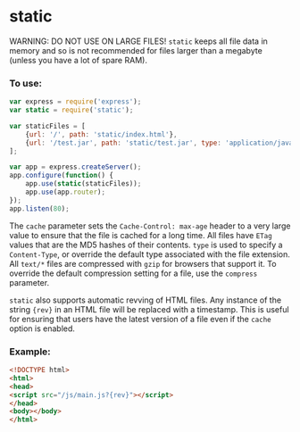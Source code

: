 static
==

WARNING: DO NOT USE ON LARGE FILES!
`static` keeps all file data in memory and so is not recommended for files larger than a megabyte (unless you have a lot of spare RAM).

### To use:
```javascript
var express = require('express');
var static = require('static');

var staticFiles = [
	{url: '/', path: 'static/index.html'},
	{url: '/test.jar', path: 'static/test.jar', type: 'application/java-archive', cache: true, compress: true}
];

var app = express.createServer();
app.configure(function() {
	app.use(static(staticFiles));
	app.use(app.router);
});
app.listen(80);
```

The `cache` parameter sets the `Cache-Control: max-age` header to a very large value to ensure that the file is cached for a long time.
All files have `ETag` values that are the MD5 hashes of their contents.
`type` is used to specify a `Content-Type`, or override the default type associated with the file extension.
All `text/*` files are compressed with `gzip` for browsers that support it. To override the default compression setting for a file, use the `compress` parameter.

`static` also supports automatic revving of HTML files.
Any instance of the string `{rev}` in an HTML file will be replaced with a timestamp.
This is useful for ensuring that users have the latest version of a file even if the `cache` option is enabled.
### Example:
```html
<!DOCTYPE html>
<html>
<head>
<script src="/js/main.js?{rev}"></script>
</head>
<body></body>
</html>
```